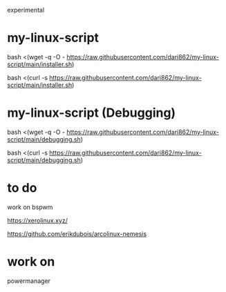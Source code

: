 experimental

# my-linux-script

bash <(wget -q -O - https://raw.githubusercontent.com/dari862/my-linux-script/main/installer.sh)

bash <(curl -s https://raw.githubusercontent.com/dari862/my-linux-script/main/installer.sh)

# my-linux-script (Debugging)

bash <(wget -q -O - https://raw.githubusercontent.com/dari862/my-linux-script/main/debugging.sh)

bash <(curl -s https://raw.githubusercontent.com/dari862/my-linux-script/main/debugging.sh)

# to do

work on bspwm

https://xerolinux.xyz/

https://github.com/erikdubois/arcolinux-nemesis

# work on

powermanager
